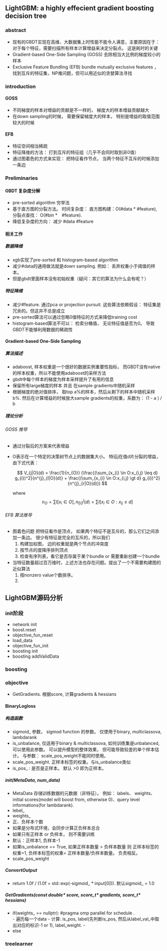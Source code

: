 ## LightGBM: a highly effecient gradient boosting decision tree

### abstract
- 现有的GBDT实现在高维、大数据集上时性能不能令人满意，主要原因在于： 对于每个特征，需要扫描所有样本计算增益来决定分裂点。 这是耗时的关键
- Gradient-based One-Side Sampling (GOSS) 去除相当大比例的梯度较小的样本
- Exclusive Feature Bundling  (EFB) bundle mutually exclusive features ， 找到互斥的特征集，NP难问题，但可以用近似的贪婪算法寻找

### introduction
#### GOSS
- 不同梯度的样本对增益的贡献是不一样的， 梯度大的样本增益贡献越大
- 在down sampling的时候， 需要保留梯度大的样本， 特别是增益的取值范围较大的时候

#### EFB
- 特征空间相当稀疏
- 特征降维的方法： 打到互斥的特征组（几乎不会同时取到非0值）
- 通过图着色的方式来实现： 把特征看作节点， 当两个特征不互斥的时候添加一条边

### Preliminaries
#### GBDT 复杂度分解
- pre-sorted algorithm 穷举法
- 基于直方图的分裂方法。 时间复杂度： 直方图构建：O(#data * #feature), 分裂点查找： O(#bin *　#feature).
- 降低复杂度的方向： 减少 #data #feature

#### 相关工作
##### 数据降维
- xgb实现了pre-sorted 和 histogram-based algorithm
- 减少#data的通用做法就是down sampling.  例如： 丢弃权重小于阈值的样本。
- 但是gbdt里面样本没有初始权重（疑问：其它的算法为什么会有呢？）
##### 特征降维
- 减少#feature. 通过pca or projection pursuit. 这些算法依赖假设： 特征集是冗余的。但这并不总是成立
- pre-sorted算法可以通过忽略0值特征的方式来降低training cost
- histogram-based算法不可以： 检索分桶值， 无论特征值是否为0。 导致GBDT不能够利用数据的稀疏性
#### Gradient-based One-Side Sampling
##### 算法描述
- adaboost, 样本权重是一个很好的数据实例重要性指标， 而GBDT没有native的样本权重，所以不能使用adaboost的采样方法
- gbdt中每个样本的梯度为样本采样提升了有用的信息
- 保留所有large梯度的样本 并且  在sample gradients中随机采样
- 根据梯度的绝对值排序， 取top a%的样本，然后从剩下的样本中随机采样b%. 然后在计算增益的时候放大sample gradients的权重，系数为： (1 - a ) / b

##### 理论分析
###### GOSS 推导
- 通过分裂后的方案来代表增益
- O表示在一个特定的决策树节点上的数据集大小。 特征j在值d片分裂的增益，由下式代表：  

    $$ V_{j|O}(d) = \frac{1}{n_{O}} (\frac{(\sum_{x_{i} \in O:x_{i,j} \leq d} g_{i})^2}{n^{j}_{l|O}(d)} + \frac{(\sum_{x_{i} \in O:x_{i,j} \gt d} g_{i})^2}{n^{j}_{r|O}(d)}) $$
    
    where $$n_{O} = \sum I[x_{i} \in O], n^{j}_{l|O}(d) = \sum I[x_{i} \in O:x_{ij} \leq d] $$

###### EFB 算法推导
- 图着色问题 把特征看作是顶点， 如果两个特征不是互斥的，那么它们之间添加一条边。 很少有特征是完全的互斥的，所以我们
    1. 构建加权图， 边的权重就是两个节点的冲突度
    2. 按节点的度降序排列顶点
    3. 检查有序列表，看它是否存属于某个bundle or  需要重新创建一个bundle
- 当特征数量超过百万维时，上述方法也存在问题。提出了一个不需要构建图的近似算法
    1. 按nonzero value个数排序。 
    2.  




## LightGBM源码分析
### init阶段
- network init
- boost.reset
- objective_fun_reset
- load_data
- objective_fun_init
- boosting init
- boosting addValidData

### boosting
 
### objective
- GetGradients. 根据score, 计算gradients & hessians

#### BinaryLogloss
##### 构造函数
- sigmoid_ 参数， sigmod function 的参数。 仅使用于binary, multiclassova, lambdarank
- is_unbalance,  仅适用于binary & multiclassova, 如何训练集是unbalanced, 可以使用此参数。 可以提升模型的整体效果， 但可能导致较差的单个样本估计。 与参数： scale_pos_weight不能同时使用。
- scale_pos_weight. 正样本标签的权重。与is_unbalance类似
- is_pos_ : 是否是正样本。 默认 >0 即为正样本。

##### init(MetaData, num_data)
- MetaData 存储训练数据的元数据（非特征）。 例如： labels、 weights、initial scores(model will boost from, otherwise 0)、query level informations(for lambdarank).
- lebel_
- weights_
- 正、负样本个数
- 如果是分布式环境，会同步计算正负样本总合
- 如果只有正样本 or 负样本， 则不需要训练
- 默认：正样本1, 负样本-1
- 如果is_unbalance == True,   如果正样本数量 > 负样本数量 则 正样本标签的权重=1, 负样本标签的权重= 正样本数量/负样本数量。 负责相反。
- scale_pos_weight 

##### ConvertOutput
- return 1.0f / (1.0f + std::exp(-sigmoid_ * input[0])). 默认sigmoid_ = 1.0

##### GetGradients(const double* score, score_t* gradients, score_t* hessians)
- if(weights_ == nullptr): #pragma omp parallel for schedule .  
        - 遍历每一个data
        - 计算: is_pos, label(先判断is_pos, 然后从label_val_中取出对应的标识-1 or 1), label_weight.
        -  
- else



### treelearner